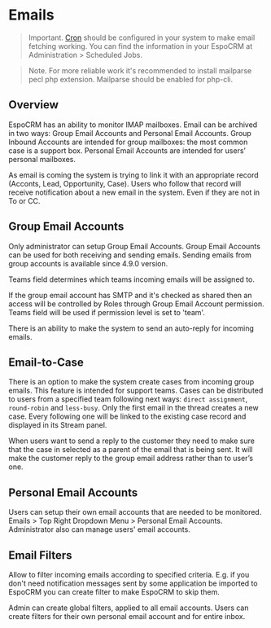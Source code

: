 # Emails

> Important. [Cron](https://github.com/espocrm/documentation/blob/master/administration/server-configuration.md#setup-a-crontab) should be configured in your system to make email fetching working. You can find the information in your EspoCRM at Administration > Scheduled Jobs.

> Note. For more reliable work it's recommended to install mailparse pecl php extension. Mailparse should be enabled for php-cli.

## Overview

EspoCRM has an ability to monitor IMAP mailboxes. Email can be archived in two ways: Group Email Accounts and Personal Email Accounts. Group Inbound Accounts are intended for group mailboxes: the most common case is a support box. Personal Email Accounts are intended for users’ personal mailboxes.

As email is coming the system is trying to link it with an appropriate record (Acconts, Lead, Opportunity, Case). Users who follow that record will receive notification about a new email in the system. Even if they are not in To or CC.

## Group Email Accounts

Only administrator can setup Group Email Accounts. Group Email Accounts can be used for both receiving and sending emails. Sending emails from group accounts is available since 4.9.0 version.

Teams field determines which teams incoming emails will be assigned to. 

If the group email account has SMTP and it's checked as shared then an access will be controlled by Roles through Group Email Account permission. Teams field will be used if permission level is set to 'team'.

There is an ability to make the system to send an auto-reply for incoming emails.

## Email-to-Case

There is an option to make the system create cases from incoming group emails. 
This feature is intended for support teams. 
Cases can be distributed to users from a specified team following next ways: 
`direct assignment`, `round-robin` and `less-busy`. 
Only the first email in the thread creates a new case. 
Every following one will be linked to the existing case record and displayed in its Stream panel.

When users want to send a reply to the customer they need to make sure that the case in selected as a parent of the email that is being sent. It will make the customer reply to the group email address rather than to user’s one.

## Personal Email Accounts

Users can setup their own email accounts that are needed to be monitored. Emails > Top Right Dropdown Menu > Personal Email Accounts. Administrator also can manage users' email accounts.

## Email Filters

Allow to filter incoming emails according to specified criteria. E.g. if you don't need notification messages sent by some application be imported to EspoCRM you can create filter to make EspoCRM to skip them.

Admin can create global filters, applied to all email accounts. Users can create filters for their own personal email account and for entire inbox.
